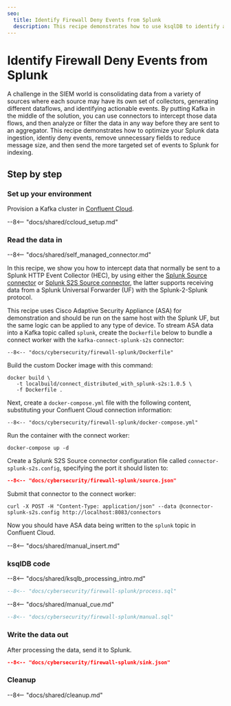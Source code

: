 ```yaml
---
seo:
  title: Identify Firewall Deny Events from Splunk
  description: This recipe demonstrates how to use ksqlDB to identify and filter firewall deny events from Splunk
---
```


# Identify Firewall Deny Events from Splunk

A challenge in the SIEM world is consolidating data from a variety of sources where each source may have its own set of collectors, generating different dataflows, and identifying actionable events.
By putting Kafka in the middle of the solution, you can use connectors to intercept those data flows, and then analyze or filter the data in any way before they are sent to an aggregator.
This recipe demonstrates how to optimize your Splunk data ingestion, identiy deny events, remove unnecessary fields to reduce message size, and then send the more targeted set of events to Splunk for indexing.

## Step by step

### Set up your environment

Provision a Kafka cluster in [Confluent Cloud](https://www.confluent.io/confluent-cloud/tryfree/?utm_source=github&utm_medium=ksqldb_recipes&utm_campaign=firewall).

--8<-- "docs/shared/ccloud_setup.md"

### Read the data in

--8<-- "docs/shared/self_managed_connector.md"

In this recipe, we show you how to intercept data that normally be sent to a Splunk HTTP Event Collector (HEC), by using either the [Splunk Source connector](https://docs.confluent.io/kafka-connect-splunk-source/current/overview.html) or [Splunk S2S Source connector](https://docs.confluent.io/kafka-connect-splunk-s2s/current/overview.html), the latter supports receiving data from a Splunk Universal Forwarder (UF) with the Splunk-2-Splunk protocol. 

This recipe uses Cisco Adaptive Security Appliance (ASA) for demonstration and should be run on the same host with the Splunk UF, but the same logic can be applied to any type of device.
To stream ASA data into a Kafka topic called `splunk`, create the `Dockerfile` below to bundle a connect worker with the `kafka-connect-splunk-s2s` connector:

```text
--8<-- "docs/cybersecurity/firewall-splunk/Dockerfile"
```

Build the custom Docker image with this command:

```
docker build \
   -t localbuild/connect_distributed_with_splunk-s2s:1.0.5 \
   -f Dockerfile .
```

Next, create a `docker-compose.yml` file with the following content, substituting your Confluent Cloud connection information:

```text
--8<-- "docs/cybersecurity/firewall-splunk/docker-compose.yml"
```

Run the container with the connect worker:

```
docker-compose up -d
```

Create a Splunk S2S Source connector configuration file called `connector-splunk-s2s.config`, specifying the port it should listen to:

```json
--8<-- "docs/cybersecurity/firewall-splunk/source.json"
```

Submit that connector to the connect worker:

```
curl -X POST -H "Content-Type: application/json" --data @connector-splunk-s2s.config http://localhost:8083/connectors
```

Now you should have ASA data being written to the `splunk` topic in Confluent Cloud.

--8<-- "docs/shared/manual_insert.md"

### ksqlDB code

--8<-- "docs/shared/ksqlb_processing_intro.md"

```sql
--8<-- "docs/cybersecurity/firewall-splunk/process.sql"
```

--8<-- "docs/shared/manual_cue.md"

```sql
--8<-- "docs/cybersecurity/firewall-splunk/manual.sql"
```

### Write the data out

After processing the data, send it to Splunk.

```json
--8<-- "docs/cybersecurity/firewall-splunk/sink.json"
```

### Cleanup

--8<-- "docs/shared/cleanup.md"
